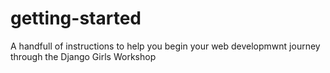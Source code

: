 # getting-started
A handfull of instructions to help you begin your web developmwnt journey through the Django Girls Workshop
